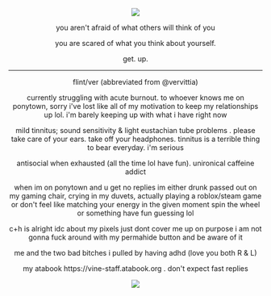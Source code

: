 <p align="center">
<img src="https://komarev.com/ghpvc/?username=netsu-ijou&color=blue"
</p>


<p align="center">
you aren't afraid of what others will think of you
</p>
<p align="center">
you are scared of what you think about yourself.
</p>
<p align="center">
get. up.
</p>

***

<p align="center">
flint/ver (abbreviated from @vervittia)
</p>
<p align="center">
currently struggling with acute burnout. to whoever knows me on ponytown, sorry i've lost like all of my motivation to keep my relationships up lol. i'm barely keeping up with what i have right now
</p>
<p align="center">
mild tinnitus; sound sensitivity & light eustachian tube problems . please take care of your ears. take off your headphones. tinnitus is a terrible thing to bear everyday. i'm serious
</p>
<p align="center">
antisocial when exhausted (all the time lol have fun). unironical caffeine addict
</p>
<p align="center">
when im on ponytown and u get no replies im either drunk passed out on my gaming chair, crying in my duvets, actually playing a roblox/steam game or don't feel like matching your energy in the given moment spin the wheel or something have fun guessing lol
</p>
<p align="center">
c+h is alright idc about my pixels just dont cover me up on purpose i am not gonna fuck around with my permahide button and be aware of it
</p>
<p align="center">
me and the two bad bitches i pulled by having adhd (love you both R & L)
</p>
<p align="center">
my atabook https://vine-staff.atabook.org . don't expect fast replies
</p>

<p align="center">
<img src="https://files.catbox.moe/4io6er.png">
</p>

